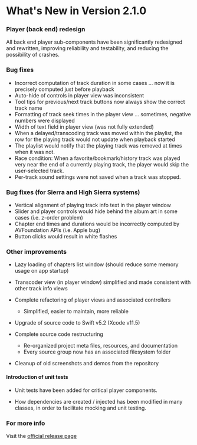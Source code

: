 #  What's New in Version 2.1.0

### Player (back end) redesign

All back end player sub-components have been significantly redesigned and rewritten, improving reliability and testability, and reducing the possibility of crashes.

### Bug fixes

* Incorrect computation of track duration in some cases ... now it is precisely computed just before playback
* Auto-hide of controls in player view was inconsistent
* Tool tips for previous/next track buttons now always show the correct track name
* Formatting of track seek times in the player view ... sometimes, negative numbers were displayed
* Width of text field in player view (was not fully extended)
* When a delayed/transcoding track was moved within the playlist, the row for the playing track would not update when playback started
* The playlist would notify that the playing track was removed at times when it was not.
* Race condition: When a favorite/bookmark/history track was played very near the end of a currently playing track, the player would skip the user-selected track.
* Per-track sound settings were not saved when a track was stopped.

### Bug fixes (for Sierra and High Sierra systems)

* Vertical alignment of playing track info text in the player window
* Slider and player controls would hide behind the album art in some cases (i.e. z-order problem)
* Chapter end times and durations would be incorrectly computed by AVFoundation APIs (i.e. Apple bug)
* Button clicks would result in white flashes

### Other improvements

* Lazy loading of chapters list window (should reduce some memory usage on app startup)

* Transcoder view (in player window) simplified and made consistent with other track info views

* Complete refactoring of player views and associated controllers
    * Simplified, easier to maintain, more reliable
    
* Upgrade of source code to Swift v5.2 (Xcode v11.5)

* Complete source code restructuring
   * Re-organized project meta files, resources, and documentation
   * Every source group now has an associated filesystem folder
   
* Cleanup of old screenshots and demos from the repository

#### Introduction of unit tests

* Unit tests have been added for critical player components.

* How dependencies are created / injected has been modified in many classes, in order to facilitate mocking and unit testing.

### **For more info**
Visit the [official release page](https://github.com/maculateConception/aural-player/releases/tag/2.1.0)
